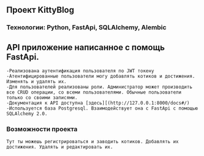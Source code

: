 ## Проект KittyBlog
### Технологии: Python, FastApi, SQLAlchemy, Alembic


## API приложение написанное с помощь FastApi. 
```
-Реализована аутентификация пользователя по JWT токену
-Атентифицированные пользователи могу добавлять котиков и достижения. Изменять и удалять их.
-Для пользователей реализованы роли. Администратор может производить все CRUD операции, со всеми пользователями. Обычные пользователи только со своими записями.
-Документация к API доступна [здесь][(http://127.0.0.1:8000/docs#/)
-Используется база Postgresql. Взаимодействует она с FastApi с помощью SQLAlchemy 2.0.
```

### Возможности проекта
```
Тут ты можешь регистрироваться и заводить котиков. Добавлять их достижения. Удалять и редактировать их.

```
